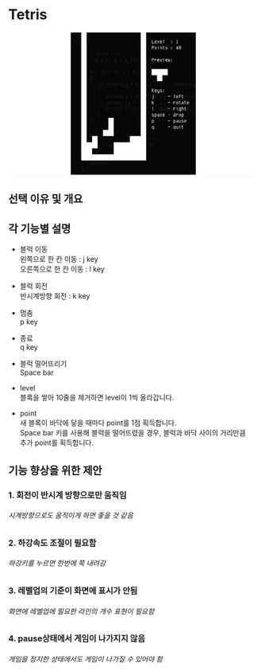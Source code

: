 # Tetris  
![Image](./micro-tetris.png)
##
## 선택 이유 및 개요

## 각 기능별 설명
- 블럭 이동  
왼쪽으로 한 칸 이동 : j key  
오른쪽으로 한 칸 이동 : l key
- 블럭 회전  
반시계방향 회전 : k key
- 멈춤  
p key
- 종료  
q key
- 블럭 떨어뜨리기  
Space bar  


- level  
블록을 쌓아 10줄을 제거하면 level이 1씩 올라갑니다.
- point  
새 블록이 바닥에 닿을 때마다 point를 1점 획득합니다.  
Space bar 키를 사용해 블럭을 떨어뜨렸을 경우, 블럭과 바닥 사이의 거리만큼  
추가 point를 획득합니다.  

## 기능 향상을 위한 제안
### 1. 회전이 반시계 방향으로만 움직임  
###### 시계방향으로도 움직이게 하면 좋을 것 같음
### 2. 하강속도 조절이 필요함 
###### 하강키를 누르면 한번에 쭉 내려감 
### 3. 레벨업의 기준이 화면에 표시가 안됨
###### 화면에 레벨업에 필요한 라인의 개수 표현이 필요함
### 4. pause상태에서 게임이 나가지지 않음
###### 게임을 정지한 상태에서도 게임이 나가질 수 있어야 함

